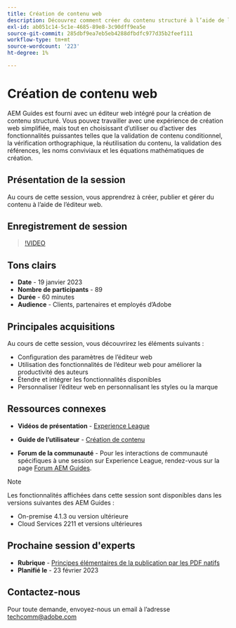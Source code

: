 ```yaml
---
title: Création de contenu web
description: Découvrez comment créer du contenu structuré à l’aide de l’éditeur web.
exl-id: ab051c14-5c1e-4685-89e8-3c90dff9ea5e
source-git-commit: 285dbf9ea7eb5eb4288dfbdfc977d35b2feef111
workflow-type: tm+mt
source-wordcount: '223'
ht-degree: 1%

---
```


# Création de contenu web

AEM Guides est fourni avec un éditeur web intégré pour la création de contenu structuré. Vous pouvez travailler avec une expérience de création web simplifiée, mais tout en choisissant d’utiliser ou d’activer des fonctionnalités puissantes telles que la validation de contenu conditionnel, la vérification orthographique, la réutilisation du contenu, la validation des références, les noms conviviaux et les équations mathématiques de création.

## Présentation de la session

Au cours de cette session, vous apprendrez à créer, publier et gérer du contenu à l’aide de l’éditeur web.

## Enregistrement de session

>[!VIDEO](https://video.tv.adobe.com/v/3414171/dita-authoring-ccms-web-author?quality=12&learn=on)

## Tons clairs

- **Date** - 19 janvier 2023
- **Nombre de participants** - 89
- **Durée** - 60 minutes
- **Audience** - Clients, partenaires et employés d’Adobe

## Principales acquisitions

Au cours de cette session, vous découvrirez les éléments suivants :
- Configuration des paramètres de l’éditeur web
- Utilisation des fonctionnalités de l’éditeur web pour améliorer la productivité des auteurs
- Étendre et intégrer les fonctionnalités disponibles
- Personnaliser l’éditeur web en personnalisant les styles ou la marque

## Ressources connexes

- **Vidéos de présentation** -  [Experience League](https://experienceleague.adobe.com/docs/experience-manager-guides-learn/videos/advanced-user-guide/overview.html?lang=en)

- **Guide de l’utilisateur** - [Création de contenu](https://help.adobe.com/en_US/xml-documentation-for-adobe-experience-manager/index.html#t=DXML-master-map/authoring-content.html)

- **Forum de la communauté** - Pour les interactions de communauté spécifiques à une session sur Experience League, rendez-vous sur la page  [Forum AEM Guides](https://experienceleaguecommunities.adobe.com/t5/experience-manager-guides/bd-p/xml-documentation-discussions).

>[!NOTE]
>
> Les fonctionnalités affichées dans cette session sont disponibles dans les versions suivantes des AEM Guides :
> - On-premise 4.1.3 ou version ultérieure
> - Cloud Services 2211 et versions ultérieures


## Prochaine session d&#39;experts

- **Rubrique** - [Principes élémentaires de la publication par les PDF natifs](native-pdf-publishing-essentials-feb23.md)
- **Planifié le** - 23 février 2023

## Contactez-nous

Pour toute demande, envoyez-nous un email à l’adresse <techcomm@adobe.com>

